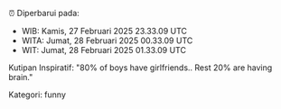⏰ Diperbarui pada:
- WIB: Kamis, 27 Februari 2025 23.33.09 UTC
- WITA: Jumat, 28 Februari 2025 00.33.09 UTC
- WIT: Jumat, 28 Februari 2025 01.33.09 UTC

Kutipan Inspiratif:
"80% of boys have girlfriends.. Rest 20% are having brain."


Kategori: funny

